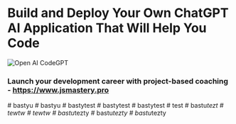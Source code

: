 # Build and Deploy Your Own ChatGPT AI Application That Will Help You Code
![Open AI CodeGPT](https://i.ibb.co/LS4DRhb/image-257.png)

### Launch your development career with project-based coaching - https://www.jsmastery.pro
#   b a s t y u  
 #   b a s t y u  
 #   b a s t y t e s t  
 #   b a s t y t e s t  
 #   b a s t y t e s t  
 #   t e s t  
 #   b a s t u _ t e z t  
 #   t e w t w  
 #   t e w t w  
 #   b a s t u _ t e z t y  
 #   b a s t u _ t e z t y  
 #   b a s t u _ t e z t y  
 
